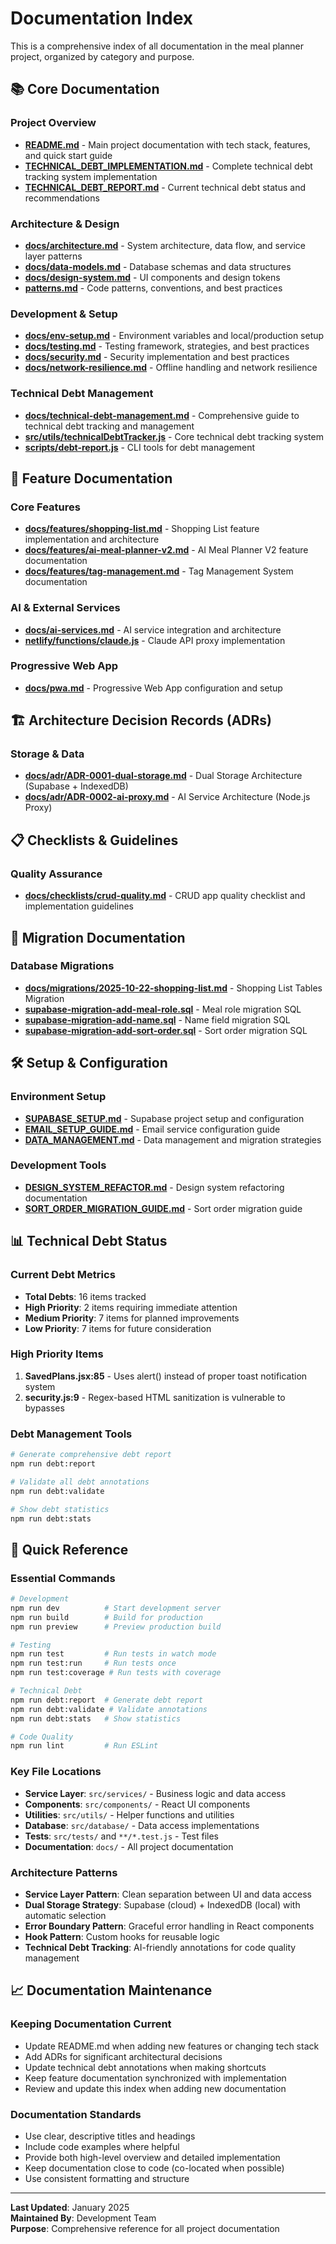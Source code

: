 # Documentation Index

This is a comprehensive index of all documentation in the meal planner project, organized by category and purpose.

## 📚 Core Documentation

### Project Overview
- **[README.md](../README.md)** - Main project documentation with tech stack, features, and quick start guide
- **[TECHNICAL_DEBT_IMPLEMENTATION.md](../TECHNICAL_DEBT_IMPLEMENTATION.md)** - Complete technical debt tracking system implementation
- **[TECHNICAL_DEBT_REPORT.md](../TECHNICAL_DEBT_REPORT.md)** - Current technical debt status and recommendations

### Architecture & Design
- **[docs/architecture.md](architecture.md)** - System architecture, data flow, and service layer patterns
- **[docs/data-models.md](data-models.md)** - Database schemas and data structures
- **[docs/design-system.md](design-system.md)** - UI components and design tokens
- **[patterns.md](../patterns.md)** - Code patterns, conventions, and best practices

### Development & Setup
- **[docs/env-setup.md](env-setup.md)** - Environment variables and local/production setup
- **[docs/testing.md](testing.md)** - Testing framework, strategies, and best practices
- **[docs/security.md](security.md)** - Security implementation and best practices
- **[docs/network-resilience.md](network-resilience.md)** - Offline handling and network resilience

### Technical Debt Management
- **[docs/technical-debt-management.md](technical-debt-management.md)** - Comprehensive guide to technical debt tracking and management
- **[src/utils/technicalDebtTracker.js](../src/utils/technicalDebtTracker.js)** - Core technical debt tracking system
- **[scripts/debt-report.js](../scripts/debt-report.js)** - CLI tools for debt management

## 🚀 Feature Documentation

### Core Features
- **[docs/features/shopping-list.md](features/shopping-list.md)** - Shopping List feature implementation and architecture
- **[docs/features/ai-meal-planner-v2.md](features/ai-meal-planner-v2.md)** - AI Meal Planner V2 feature documentation
- **[docs/features/tag-management.md](features/tag-management.md)** - Tag Management System documentation

### AI & External Services
- **[docs/ai-services.md](ai-services.md)** - AI service integration and architecture
- **[netlify/functions/claude.js](../netlify/functions/claude.js)** - Claude API proxy implementation

### Progressive Web App
- **[docs/pwa.md](pwa.md)** - Progressive Web App configuration and setup

## 🏗️ Architecture Decision Records (ADRs)

### Storage & Data
- **[docs/adr/ADR-0001-dual-storage.md](adr/ADR-0001-dual-storage.md)** - Dual Storage Architecture (Supabase + IndexedDB)
- **[docs/adr/ADR-0002-ai-proxy.md](adr/ADR-0002-ai-proxy.md)** - AI Service Architecture (Node.js Proxy)

## 📋 Checklists & Guidelines

### Quality Assurance
- **[docs/checklists/crud-quality.md](checklists/crud-quality.md)** - CRUD app quality checklist and implementation guidelines

## 🔄 Migration Documentation

### Database Migrations
- **[docs/migrations/2025-10-22-shopping-list.md](migrations/2025-10-22-shopping-list.md)** - Shopping List Tables Migration
- **[supabase-migration-add-meal-role.sql](../supabase-migration-add-meal-role.sql)** - Meal role migration SQL
- **[supabase-migration-add-name.sql](../supabase-migration-add-name.sql)** - Name field migration SQL
- **[supabase-migration-add-sort-order.sql](../supabase-migration-add-sort-order.sql)** - Sort order migration SQL

## 🛠️ Setup & Configuration

### Environment Setup
- **[SUPABASE_SETUP.md](../SUPABASE_SETUP.md)** - Supabase project setup and configuration
- **[EMAIL_SETUP_GUIDE.md](../EMAIL_SETUP_GUIDE.md)** - Email service configuration guide
- **[DATA_MANAGEMENT.md](../DATA_MANAGEMENT.md)** - Data management and migration strategies

### Development Tools
- **[DESIGN_SYSTEM_REFACTOR.md](../DESIGN_SYSTEM_REFACTOR.md)** - Design system refactoring documentation
- **[SORT_ORDER_MIGRATION_GUIDE.md](../SORT_ORDER_MIGRATION_GUIDE.md)** - Sort order migration guide

## 📊 Technical Debt Status

### Current Debt Metrics
- **Total Debts**: 16 items tracked
- **High Priority**: 2 items requiring immediate attention
- **Medium Priority**: 7 items for planned improvements
- **Low Priority**: 7 items for future consideration

### High Priority Items
1. **SavedPlans.jsx:85** - Uses alert() instead of proper toast notification system
2. **security.js:9** - Regex-based HTML sanitization is vulnerable to bypasses

### Debt Management Tools
```bash
# Generate comprehensive debt report
npm run debt:report

# Validate all debt annotations
npm run debt:validate

# Show debt statistics
npm run debt:stats
```

## 🎯 Quick Reference

### Essential Commands
```bash
# Development
npm run dev          # Start development server
npm run build        # Build for production
npm run preview      # Preview production build

# Testing
npm run test         # Run tests in watch mode
npm run test:run     # Run tests once
npm run test:coverage # Run tests with coverage

# Technical Debt
npm run debt:report  # Generate debt report
npm run debt:validate # Validate annotations
npm run debt:stats   # Show statistics

# Code Quality
npm run lint         # Run ESLint
```

### Key File Locations
- **Service Layer**: `src/services/` - Business logic and data access
- **Components**: `src/components/` - React UI components
- **Utilities**: `src/utils/` - Helper functions and utilities
- **Database**: `src/database/` - Data access implementations
- **Tests**: `src/tests/` and `**/*.test.js` - Test files
- **Documentation**: `docs/` - All project documentation

### Architecture Patterns
- **Service Layer Pattern**: Clean separation between UI and data access
- **Dual Storage Strategy**: Supabase (cloud) + IndexedDB (local) with automatic selection
- **Error Boundary Pattern**: Graceful error handling in React components
- **Hook Pattern**: Custom hooks for reusable logic
- **Technical Debt Tracking**: AI-friendly annotations for code quality management

## 📈 Documentation Maintenance

### Keeping Documentation Current
- Update README.md when adding new features or changing tech stack
- Add ADRs for significant architectural decisions
- Update technical debt annotations when making shortcuts
- Keep feature documentation synchronized with implementation
- Review and update this index when adding new documentation

### Documentation Standards
- Use clear, descriptive titles and headings
- Include code examples where helpful
- Provide both high-level overview and detailed implementation
- Keep documentation close to code (co-located when possible)
- Use consistent formatting and structure

---

**Last Updated**: January 2025  
**Maintained By**: Development Team  
**Purpose**: Comprehensive reference for all project documentation